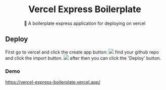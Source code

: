 <h1 align="center">Vercel Express Boilerplate</h1>
<p align="center">📄 A boilerplate express application for deploying on vercel</p>



## Deploy
First go to vercel and click the create app button:
<img src="https://assets.halit.org/vercel-docs/1660510679451.png">
find your github repo and click the import button.
<img src="https://assets.halit.org/vercel-docs/1660510791115.png">
after then you can click the 'Deploy' button.
### Demo

https://vercel-express-boilerplate.vercel.app/
